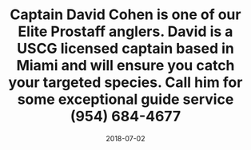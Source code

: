---
title: Captain David Cohen is one of our Elite Prostaff anglers. David is a USCG licensed captain based in Miami and will ensure you catch your targeted species. Call him for some exceptional guide service ‭(954) 684-4677‬
date: 2018-07-02
description: Captain David Cohen is one of our Elite Prostaff anglers. David is a USCG licensed captain based in Miami and will ensure you catch your targeted species. Call him for some exceptional guide service ‭(954) 684-4677‬ 
thumb: /assets/images/photo-gallery/david_cohen--july.jpeg
image: /assets/images/photo-gallery/david_cohen--july.jpeg
angler-name: David Cohen

# reel-type: spinning
# reel-series: 300 

# location: Someplace, United States
# fish: Shark
# fish-length: 49 in.
# fish-weight: 78 lbs.
---